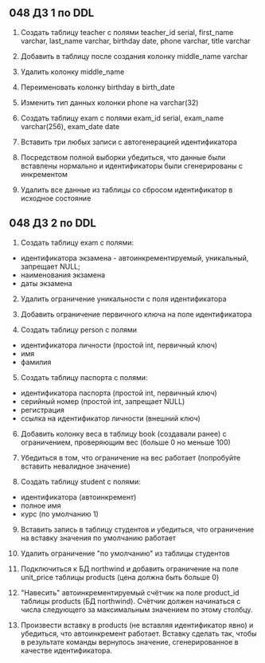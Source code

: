## 048 ДЗ 1 по DDL

1. Создать таблицу teacher с полями teacher_id serial, first_name varchar, last_name varchar, birthday date, phone varchar, title varchar

2. Добавить в таблицу после создания колонку middle_name varchar

3. Удалить колонку middle_name

4. Переименовать колонку birthday в birth_date

5. Изменить тип данных колонки phone на varchar(32)

6. Создать таблицу exam с полями exam_id serial, exam_name varchar(256), exam_date date

7. Вставить три любых записи с автогенерацией идентификатора

8. Посредством полной выборки убедиться, что данные были вставлены нормально и идентификаторы были сгенерированы с инкрементом

9. Удалить все данные из таблицы со сбросом идентификатор в исходное состояние

## 048 ДЗ 2 по DDL

1. Создать таблицу exam с полями:

- идентификатора экзамена - автоинкрементируемый, уникальный, запрещает NULL;
- наименования экзамена
- даты экзамена

2. Удалить ограничение уникальности с поля идентификатора

3. Добавить ограничение первичного ключа на поле идентификатора

4. Создать таблицу person с полями

- идентификатора личности (простой int, первичный ключ)
- имя
- фамилия

5. Создать таблицу паспорта с полями:

- идентификатора паспорта (простой int, первичный ключ)
- серийный номер (простой int, запрещает NULL)
- регистрация
- ссылка на идентификатор личности (внешний ключ)

6. Добавить колонку веса в таблицу book (создавали ранее) с ограничением, проверяющим вес (больше 0 но меньше 100)

7. Убедиться в том, что ограничение на вес работает (попробуйте вставить невалидное значение)

8. Создать таблицу student с полями:

- идентификатора (автоинкремент)
- полное имя
- курс (по умолчанию 1)

9. Вставить запись в таблицу студентов и убедиться, что ограничение на вставку значения по умолчанию работает

10. Удалить ограничение "по умолчанию" из таблицы студентов

11. Подключиться к БД northwind и добавить ограничение на поле unit_price таблицы products (цена должна быть больше 0)

12. "Навесить" автоинкрементируемый счётчик на поле product_id таблицы products (БД northwind). Счётчик должен начинаться с числа следующего за максимальным значением по этому столбцу.

13. Произвести вставку в products (не вставляя идентификатор явно) и убедиться, что автоинкремент работает. Вставку сделать так, чтобы в результате команды вернулось значение, сгенерированное в качестве идентификатора.
